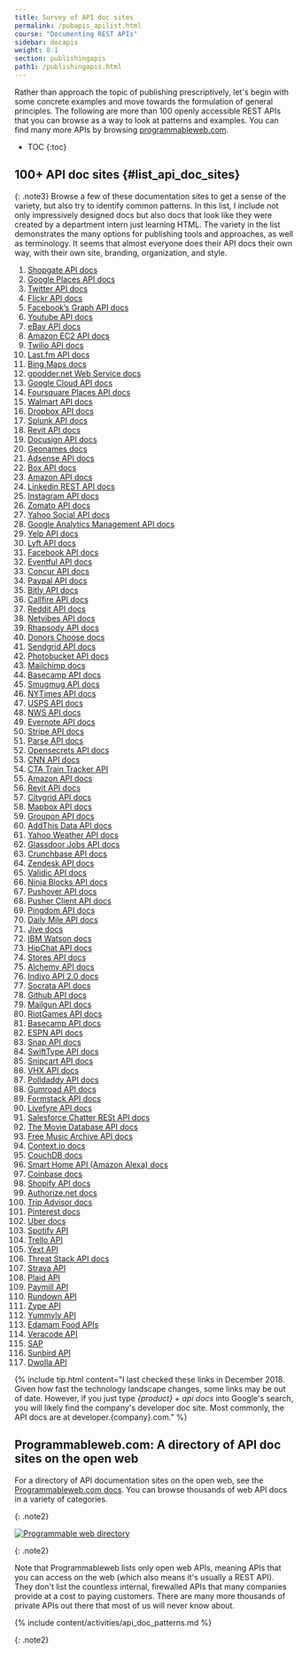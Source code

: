 ```yaml
---
title: Survey of API doc sites
permalink: /pubapis_apilist.html
course: "Documenting REST APIs"
sidebar: docapis
weight: 8.1
section: publishingapis
path1: /publishingapis.html
---
```


Rather than approach the topic of publishing prescriptively, let's begin with some concrete examples and move towards the formulation of general principles. The following are more than 100 openly accessible REST APIs that you can browse as a way to look at patterns and examples. You can find many more APIs by browsing [programmableweb.com](http://programmableweb.com).

* TOC
{:toc}

## 100+ API doc sites {#list_api_doc_sites}

{: .note3} Browse a few of these documentation sites to get a sense of the variety, but also try to identify common patterns. In this list, I include not only impressively designed docs but also docs that look like they were created by a department intern just learning HTML. The variety in the list demonstrates the many options for publishing tools and approaches, as well as terminology. It seems that almost everyone does their API docs their own way, with their own site, branding, organization, and style.


<ol>
  <li><a rel="nofollow" href="https://developer.shopgate.com/">Shopgate API docs</a></li>
  <li><a rel="nofollow" href="https://developers.google.com/places/webservice/intro">Google Places API docs</a></li>
  <li><a rel="nofollow" href="https://dev.twitter.com/rest/public">Twitter API docs</a></li>
  <li><a rel="nofollow" href="https://www.flickr.com/services/api/">Flickr API docs</a></li>
  <li><a rel="nofollow" href="https://developers.facebook.com/docs/graph-api/overview">Facebook’s Graph API docs</a></li>
  <li><a rel="nofollow" href="https://developers.google.com/youtube/v3/">Youtube API docs</a></li>
  <li><a rel="nofollow" href="https://go.developer.ebay.com/api-documentation">eBay API docs</a></li>
  <li><a rel="nofollow" href="http://docs.aws.amazon.com/AWSEC2/latest/APIReference/Welcome.html">Amazon EC2 API docs</a></li>
  <li><a rel="nofollow" href="https://www.twilio.com/docs/api">Twilio API docs</a></li>
  <li><a rel="nofollow" href="https://www.last.fm/api">Last.fm API docs</a></li>
  <li><a rel="nofollow" href="https://www.microsoft.com/en-us/maps/documentation">Bing Maps docs</a></li>
  <li><a rel="nofollow" href="http://gpoddernet.readthedocs.io/en/latest/api/">gpodder.net Web Service docs</a></li>
  <li><a rel="nofollow" href="https://cloud.google.com/appengine/docs">Google Cloud API docs</a></li>
  <li><a rel="nofollow" href="https://developer.foursquare.com/places-api">Foursquare Places API docs</a></li>
  <li><a rel="nofollow" href="https://developer.walmartlabs.com/">Walmart API docs</a></li>
  <li><a rel="nofollow" href="https://www.dropbox.com/developers/core/docs">Dropbox API docs</a></li>
  <li><a rel="nofollow" href="http://dev.splunk.com/restapi">Splunk API docs</a></li>
  <li><a rel="nofollow" href="http://www.revitapidocs.com/">Revit API docs</a></li>
  <li><a rel="nofollow" href="https://www.docusign.com/developer-center/documentation">Docusign API docs</a></li>
  <li><a rel="nofollow" href="http://www.geonames.org/export/web-services.html">Geonames docs</a></li>
  <li><a rel="nofollow" href="https://developers.google.com/adsense/management/">Adsense API docs</a></li>
  <li><a rel="nofollow" href="https://developer.box.com/">Box API docs</a></li>
  <li><a rel="nofollow" href="http://docs.aws.amazon.com/AWSEC2/latest/APIReference/Welcome.html">Amazon API docs</a></li>
  <li><a rel="nofollow" href="https://developer.linkedin.com/docs/rest-api">Linkedin REST API docs</a></li>
  <li><a rel="nofollow" href="https://instagram.com/developer/">Instagram API docs</a></li>
  <li><a rel="nofollow" href="https://developers.zomato.com/documentation">Zomato API docs</a></li>
  <li><a rel="nofollow" href="https://developer.yahoo.com/social/rest_api_guide/index.html">Yahoo Social API docs</a></li>
  <li><a rel="nofollow" href="https://developers.google.com/analytics/devguides/config/">Google Analytics Management API docs</a></li>
  <li><a rel="nofollow" href="https://www.yelp.com/developers/documentation">Yelp API docs</a></li>
  <li><a rel="nofollow" href="https://developer.lyft.com/docs/overview">Lyft API docs</a></li>
  <li><a rel="nofollow" href="https://developers.facebook.com/docs/graph-api">Facebook API docs</a></li>
  <li><a rel="nofollow" href="http://api.eventful.com/docs">Eventful API docs</a></li>
  <li><a rel="nofollow" href="https://developer.concur.com/docs-and-resources/documentation">Concur API docs</a></li>
  <li><a rel="nofollow" href="https://developer.paypal.com/docs/api/">Paypal API docs</a></li>
  <li><a rel="nofollow" href="http://dev.bitly.com/">Bitly API docs</a></li>
  <li><a rel="nofollow" href="https://developers.callfire.com/docs.html">Callfire API docs</a></li>
  <li><a rel="nofollow" href="http://www.reddit.com/dev/api">Reddit API docs</a></li>
  <li><a rel="nofollow" href="https://uwa.netvibes.com/docs/Uwa/html/index.html">Netvibes API docs</a></li>
  <li><a rel="nofollow" href="https://developer.rhapsody.com/">Rhapsody API docs</a></li>
  <li><a rel="nofollow" href="http://data.donorschoose.org/docs/overview/">Donors Choose docs</a></li>
  <li><a rel="nofollow" href="https://sendgrid.com/docs/index.html">Sendgrid API docs</a></li>
  <li><a rel="nofollow" href="http://bit.ly/1rMDb5b">Photobucket API docs</a></li>
  <li><a rel="nofollow" href="http://kb.mailchimp.com/api/?utm_source=apidocs&amp;utm_medium=internal_ad&amp;utm_campaign=api_v3">Mailchimp docs</a></li>
  <li><a rel="nofollow" href="https://github.com/basecamp/bcx-api/">Basecamp API docs</a></li>
  <li><a rel="nofollow" href="https://smugmug.atlassian.net/wiki/display/API/Home">Smugmug API docs</a></li>
  <li><a rel="nofollow" href="http://developer.nytimes.com/docs/read/article_search_api_v2">NYTimes API docs</a></li>
  <li><a rel="nofollow" href="https://www.usps.com/business/web-tools-apis/track-and-confirm-api.htm">USPS API docs</a></li>
  <li><a rel="nofollow" href="http://www.nws.noaa.gov/mdl/survey/pgb_survey/dev/rest.php">NWS API docs</a></li>
  <li><a rel="nofollow" href="https://dev.evernote.com/doc/">Evernote API docs</a></li>
  <li><a rel="nofollow" href="https://stripe.com/docs/api">Stripe API docs</a></li>
  <li><a rel="nofollow" href="http://docs.parseplatform.org/rest/guide/">Parse API docs</a></li>
  <li><a rel="nofollow" href="https://www.opensecrets.org/resources/create/apis.php">Opensecrets API docs</a></li>
  <li><a rel="nofollow" href="http://developer.cnn.com/docs/">CNN API docs</a></li>
  <li><a rel="nofollow" href="http://www.transitchicago.com/developers/ttdocs/default.aspx">CTA Train Tracker API</a></li>
  <li><a rel="nofollow" href="http://docs.aws.amazon.com/AlexaWebInfoService/latest/">Amazon API docs</a></li>
  <li><a rel="nofollow" href="https://docs.synapsepay.com/">Revit API docs</a></li>
  <li><a rel="nofollow" href="http://docs.citygridmedia.com/display/citygridv2/CityGrid+APIs">Citygrid API docs</a></li>
  <li><a rel="nofollow" href="https://www.mapbox.com/developers/api/">Mapbox API docs</a></li>
  <li><a rel="nofollow" href="http://partner-api.groupon.com/help/">Groupon API docs</a></li>
  <li><a rel="nofollow" href="http://www.addthis.com/academy/addthis-data-api/">AddThis Data API docs</a></li>
  <li><a rel="nofollow" href="https://developer.yahoo.com/weather/">Yahoo Weather API docs</a></li>
  <li><a rel="nofollow" href="https://www.glassdoor.com/developer/jobsApiActions.htm">Glassdoor Jobs API docs</a></li>
  <li><a rel="nofollow" href="http://data.crunchbase.com/">Crunchbase API docs</a></li>
  <li><a rel="nofollow" href="https://developer.zendesk.com/rest_api/docs/core/introduction">Zendesk API docs</a></li>
  <li><a rel="nofollow" href="https://docs.validic.com/">Validic API docs</a></li>
  <li><a rel="nofollow" href="http://docs.ninja.is/rest/user.html">Ninja Blocks API docs</a></li>
  <li><a rel="nofollow" href="https://pushover.net/api">Pushover API docs</a></li>
  <li><a rel="nofollow" href="https://pusher.com/docs/client_api_guide">Pusher Client API docs</a></li>
  <li><a rel="nofollow" href="https://www.pingdom.com/resources/api">Pingdom API docs</a></li>
  <li><a rel="nofollow" href="https://www.dailymile.com/api/documentation">Daily Mile API docs</a></li>
  <li><a rel="nofollow" href="https://developers.jivesoftware.com/api/v3/cloud/rest/">Jive docs</a></li>
  <li><a rel="nofollow" href="http://www.ibm.com/smarterplanet/us/en/ibmwatson/developercloud/apis/">IBM Watson docs</a></li>
  <li><a rel="nofollow" href="https://www.hipchat.com/docs/apiv2">HipChat API docs</a></li>
  <li><a rel="nofollow" href="https://developer.bigcommerce.com/api/">Stores API docs</a></li>
  <li><a rel="nofollow" href="https://www.ibm.com/watson/alchemy-api.html">Alchemy API docs</a></li>
  <li><a rel="nofollow" href="http://docs.indivohealth.org/en/2.0/api.html">Indivo API 2.0 docs</a></li>
  <li><a rel="nofollow" href="http://dev.socrata.com/">Socrata API docs</a></li>
  <li><a rel="nofollow" href="https://developer.github.com/v3/">Github API docs</a></li>
  <li><a rel="nofollow" href="https://documentation.mailgun.com/api_reference.html">Mailgun API docs</a></li>
  <li><a rel="nofollow" href="https://developer.riotgames.com/api-methods/">RiotGames API docs</a></li>
  <li><a rel="nofollow" href="https://github.com/basecamp/bcx-api">Basecamp API docs</a></li>
  <li><a rel="nofollow" href="http://www.espn.com/apis/devcenter/docs/">ESPN API docs</a></li>
  <li><a rel="nofollow" href="https://github.com/mgp25/SC-API/wiki/Snap-API-Documentation">Snap API docs</a></li>
  <li><a rel="nofollow" href="https://swiftype.com/documentation/">SwiftType API docs</a></li>
  <li><a rel="nofollow" href="http://docs.snipcart.com/api-reference/introduction">Snipcart API docs</a></li>
  <li><a rel="nofollow" href="http://dev.vhx.tv/docs/api/">VHX API docs</a></li>
  <li><a rel="nofollow" href="http://support.polldaddy.com/api/">Polldaddy API docs</a></li>
  <li><a rel="nofollow" href="https://gumroad.com/api">Gumroad API docs</a></li>
  <li><a rel="nofollow" href="http://developers.formstack.com/">Formstack API docs</a></li>
  <li><a rel="nofollow" href="http://answers.livefyre.com/developers/api-reference/">Livefyre API docs</a></li>
  <li><a rel="nofollow" href="https://developer.salesforce.com/docs/atlas.en-us.chatterapi.meta/chatterapi/">Salesforce Chatter RESt API docs</a></li>
  <li><a rel="nofollow" href="https://developers.themoviedb.org/3/getting-started">The Movie Database API docs</a></li>
  <li><a rel="nofollow" href="https://freemusicarchive.org/api">Free Music Archive API docs</a></li>
  <li><a rel="nofollow" href="https://docs.context.io/#getting-started">Context.io docs</a></li>
  <li><a rel="nofollow" href="http://docs.couchdb.org">CouchDB docs</a></li>
  <li><a rel="nofollow" href="https://developer.amazon.com/docs/device-apis/alexa-interface.html">Smart Home API (Amazon Alexa) docs</a></li>
  <li><a rel="nofollow" href="https://developers.coinbase.com/api/v2">Coinbase docs</a></li>
  <li><a rel="nofollow" href="https://help.shopify.com/api/reference">Shopify API docs</a></li>
  <li><a rel="nofollow" href="http://developer.authorize.net/api/reference/index.html">Authorize.net docs</a></li>
  <li><a rel="nofollow" href="https://developer-tripadvisor.com/content-api/documentation/">Trip Advisor docs</a></li>
  <li><a rel="nofollow" href="https://developers.pinterest.com/docs/getting-started/introduction/?">Pinterest docs</a></li>
  <li><a rel="nofollow" href="https://developer.uber.com/docs/">Uber docs</a></li>
  <li><a rel="nofollow" href="https://developer.spotify.com/web-api/">Spotify API</a></li>
  <li><a rel="nofollow" href="https://developers.trello.com/">Trello API</a></li>
  <li><a rel="nofollow" href="http://developer.yext.com/docs/">Yext API</a></li>
  <li><a rel="nofollow" href="https://apidocs.threatstack.com/v2/">Threat Stack API docs</a></li>
  <li><a rel="nofollow" href="https://developers.strava.com/">Strava API</a></li>
  <li><a rel="nofollow" href="https://plaid.com/docs/">Plaid API</a></li>
  <li><a rel="nofollow" href="https://developers.paymill.com/API/index">Paymill API</a></li>
  <li><a rel="nofollow" href="https://rapidapi.com/therundown/api/therundown?endpoint=5ace93eae4b04378c0ca27ba">Rundown API</a></li>
  <li><a rel="nofollow" href="https://docs.zype.com/reference">Zype API</a></li>
  <li><a rel="nofollow" href="https://developer.yummly.com/">Yummyly API</a></li>
  <li><a rel="nofollow" href="https://developer.edamam.com/">Edamam Food APIs</a></li>
  <li><a rel="nofollow" href="https://help.veracode.com/reader/LMv_dtSHyb7iIxAQznC~9w/HmF8Z4cz70Rb2y1p39tWDw">Veracode API</a></li>
  <li><a rel="nofollow" href="https://help.sap.com/viewer/58f583a7643e48cf944cf554eb961f5b/4.2/en-US">SAP</a></li>
  <li><a rel="nofollow" href="https://www.sunbirddcim.com/help/dcTrack/v521/API/Default.htm#APIGuide/Introduction.htm%3FTocPath%3D_____1">Sunbird API</a></li>
  <li><a rel="nofollow" href="https://docs.dwolla.com/#introduction">Dwolla API</a></li>
</ol>

{% include tip.html content="I last checked these links in December 2018. Given how fast the technology landscape changes, some links may be out of date. However, if you just type <i>{product} + api docs</i> into Google's search, you will likely find the company's developer doc site. Most commonly, the API docs are at developer.{company}.com." %}

## Programmableweb<span>.</span>com: A directory of API doc sites on the open web

For a directory of API documentation sites on the open web, see the [Programmableweb.com docs](http://www.programmableweb.com/apis/directory). You can browse thousands of web API docs in a variety of categories.

{: .note2}

<a rel="nofollow" href="http://www.programmableweb.com/apis/directory" class="noExtIcon"><img src="https://s3.us-west-1.wasabisys.com/idbwmedia.com/images/api/programmableweb.png" alt="Programmable web directory" /></a>

{: .note2}

Note that Programmableweb lists only open web APIs, meaning APIs that you can access on the web (which also means it's usually a REST API). They don't list the countless internal, firewalled APIs that many companies provide at a cost to paying customers. There are many more thousands of private APIs out there that most of us will never know about.

{% include content/activities/api_doc_patterns.md %}

{: .note2}
